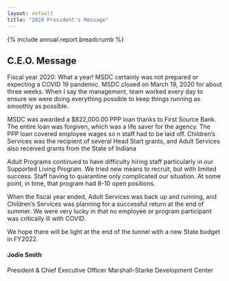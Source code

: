 ```yaml
---
layout: default
title: "2020 President's Message"
---
```

{% include annual.report.breadcrumb %}

## C.E.O. Message
Fiscal year 2020:  What a year!  MSDC certainly was not prepared or expecting a COVID 19 pandemic.  MSDC closed on March 19, 2020 for about three weeks.  When I say the management, team worked every day to ensure we were doing everything possible to keep things running as smoothly as possible.

MSDC was awarded a $822,000.00 PPP loan thanks to First Source Bank.  The entire loan was forgiven, which was a life saver for the agency.  The PPP loan covered employee wages so n staff had to be laid off.  Children’s Services was the recipient of several Head Start grants, and Adult Services also received grants from the State of Indiana

Adult Programs continued to have difficulty hiring staff particularly in our Supported Living Program.  We tried new means to recruit, but with limited success.  Staff having to quarantine only complicated our situation.  At some point, in time, that program had 8-10 open positions. 

When the fiscal year ended, Adult Services was back up and running, and Children’s Services was planning for a successful return at the end of summer.  We were very lucky in that no employee or program participant was critically ill with COVID.

We hope there will be light at the end of the tunnel with a new State budget in FY2022.

<h4 class="subheader" id="overview">Jodie Smith</h4>
President & Chief Executive Officer  
Marshall-Starke Development Center
